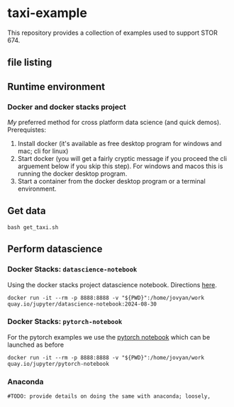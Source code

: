 # taxi-example
This repository provides a collection of examples used to support STOR 674.

## file listing

## Runtime environment
### Docker and docker stacks project
*My* preferred method for cross platform data science (and quick demos). Prerequistes:
1. Install docker (it's available as free desktop program for windows and mac; cli for linux)
2. Start docker (you will get a fairly cryptic message if you proceed the cli arguement below if you skip this step). For windows and macos this is running the docker desktop program.
3. Start a container from the docker desktop program or a terminal environment.

## Get data
```
bash get_taxi.sh
```

## Perform datascience
### Docker Stacks: `datascience-notebook`
Using the docker stacks project datascience notebook. Directions [here](https://jupyter-docker-stacks.readthedocs.io/en/latest/#example-2).
```
docker run -it --rm -p 8888:8888 -v "${PWD}":/home/jovyan/work quay.io/jupyter/datascience-notebook:2024-08-30
```
### Docker Stacks: `pytorch-notebook`
For the pytorch examples we use the [pytorch notebook](https://jupyter-docker-stacks.readthedocs.io/en/latest/using/selecting.html#jupyter-pytorch-notebook) which can be launched as before
```
docker run -it --rm -p 8888:8888 -v "${PWD}":/home/jovyan/work quay.io/jupyter/pytorch-notebook
```
### Anaconda
`#TODO: provide details on doing the same with anaconda; loosely, `
